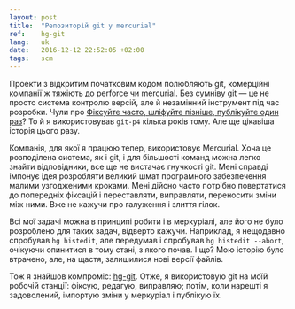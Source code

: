 ```yaml
---
layout: post
title:  "Репозиторій git у mercurial"
ref:    hg-git
lang:   uk
date:   2016-12-12 22:52:05 +02:00
tags:   scm
---
```


Проекти з відкритим початковим кодом полюбляють git, комерційні компанії ж
тяжіють до perforce чи mercurial.  Без сумніву git — це не просто система
контролю версій, але й незамінний інструмент під час розробки.
Чули про [Фіксуйте часто, шліфуйте пізніше, публікуйте один раз](https://sethrobertson.github.io/GitBestPractices/)?
То й я використовував `git-p4` кілька років тому. Але ще цікавіша історія
цього разу.

Компанія, для якої я працюю тепер, використовує Mercurial. Хоча це розподілена
система, як і git, і для більшості команд можна легко знайти відповідники,
все ще не вистачає гнучкості git. Мені справді імпонує ідея розробляти
великий шмат програмного забезпечення малими узгодженими кроками.
Мені дійсно часто потрібно повертатися до попередніх фіксацій і переставляти,
виправляти, переносити зміни між ними. Вже не кажучи про галуження і злиття гілок.

Всі мої задачі можна в принципі робити і в меркуріалі, але його не було розроблено
для таких задач, відверто кажучи. Наприклад, я нещодавно спробував `hg histedit`,
але передумав і спробував `hg histedit --abort`, очікуючи опинитися в тому стані,
з якого почав. І що? Мою історію було втрачено, але, на щастя, залишилися нові
версії файлів.

Тож я знайшов компроміс:
[hg-git](http://traviscline.com/blog/2010/04/27/using-hg-git-to-work-in-git-and-push-to-hg/).
Отже, я використовую git на моїй робочій станції: фіксую, редагую, виправляю;
потім, коли нарешті я задоволений, імпортую зміни у меркуріал і публікую їх.
